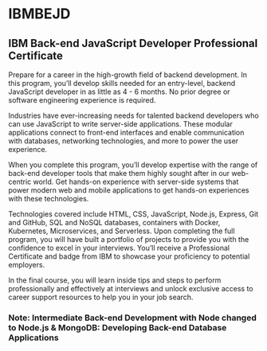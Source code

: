 # IBMBEJD
## IBM Back-end JavaScript Developer Professional Certificate

Prepare for a career in the high-growth field of backend development. In this program, you’ll develop skills needed for an entry-level, backend JavaScript developer in as little as 4 - 6 months. No prior degree or software engineering experience is required.

Industries have ever-increasing needs for talented backend developers who can use JavaScript to write server-side applications. These modular applications connect to front-end interfaces and enable communication with databases, networking technologies, and more to power the user experience.

When you complete this program, you’ll develop expertise with the range of back-end developer tools that make them highly sought after in our web-centric world. Get hands-on experience with server-side systems that power modern web and mobile applications to get hands-on experiences with these technologies.

Technologies covered include HTML, CSS, JavaScript, Node.js, Express, Git and GitHub, SQL and NoSQL databases, containers with Docker, Kubernetes, Microservices, and Serverless. Upon completing the full program, you will have built a portfolio of projects to provide you with the confidence to excel in your interviews. You’ll receive a Professional Certificate and badge from IBM to showcase your proficiency to potential employers.

In the final course, you will learn inside tips and steps to perform professionally and effectively at interviews and unlock exclusive access to career support resources to help you in your job search.

### Note: Intermediate Back-end Development with Node changed to Node.js & MongoDB: Developing Back-end Database Applications

